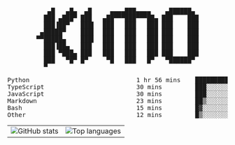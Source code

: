 <div align="center">
<pre>
   ▄█   ▄█▄  ▄█     ▄▄▄▄███▄▄▄▄    ▄██████▄ 
  ███ ▄███▀ ███   ▄██▀▀▀███▀▀▀██▄ ███    ███
  ███▐██▀   ███▌  ███   ███   ███ ███    ███
 ▄█████▀    ███▌  ███   ███   ███ ███    ███
▀▀█████▄    ███▌  ███   ███   ███ ███    ███
  ███▐██▄   ███   ███   ███   ███ ███    ███
  ███ ▀███▄ ███   ███   ███   ███ ███    ███
  ███   ▀█▀ █▀     ▀█   ███   █▀   ▀██████▀ 
  ▀                                         
</pre>
  

<!--START_SECTION:waka-->
<p align="center">
<pre>
Python                             1 hr 56 mins    ███████████░░░░░░░░░░░░░░   44.66 %
TypeScript                         30 mins         ███░░░░░░░░░░░░░░░░░░░░░░   11.81 %
JavaScript                         30 mins         ███░░░░░░░░░░░░░░░░░░░░░░   11.55 %
Markdown                           23 mins         ██▒░░░░░░░░░░░░░░░░░░░░░░   08.99 %
Bash                               15 mins         █▓░░░░░░░░░░░░░░░░░░░░░░░   06.14 %
Other                              12 mins         █▒░░░░░░░░░░░░░░░░░░░░░░░   04.69 %
</pre>
</p>
<!--END_SECTION:waka-->

<table align="center">
  <tr>
    <td valign="top">
      <img alt="GitHub stats"
           src="https://github-readme-stats.vercel.app/api?username=kim0chi&show_icons=true&hide_title=true&rank_icon=percentile&line_height=28&hide_border=true&theme=dark" />
    </td>
    <td valign="top">
      <img alt="Top languages"
           src="https://github-readme-stats.vercel.app/api/top-langs/?username=kim0chi&layout=compact&card_width=420&langs_count=8&hide_border=true&theme=dark" />
    </td>
  </tr>
</table>



